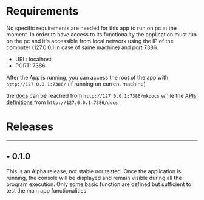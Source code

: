 
# Requirements

No specific requirements are needed for this app to run on pc at the moment.
In order to have access to its functionality the application must run on the pc and it's accessible from local network
using the IP of the computer (127.0.0.1 in case of same machine) and port 7386.

- URL: localhost
- PORT: 7386

After the App is running, you can access the root of the app with `http://127.0.0.1:7386/` (if running on current machine)

the [docs](http://127.0.0.1:7386/mkdocs) can be reached from `http://127.0.0.1:7386/mkdocs` while the [APIs definitions](http://127.0.0.1:7386/docs) from `http://127.0.0.1:7386/docs`


# Releases

--- 
<!-- ALT + 7 to make that dot • -->
## • 0.1.0
This is an Alpha release, not stable nor tested.
Once the application is running, the console will be displayed and remain visible during all the program execution.
Only some basic function are defined but sufficient to test the main app functionalities.